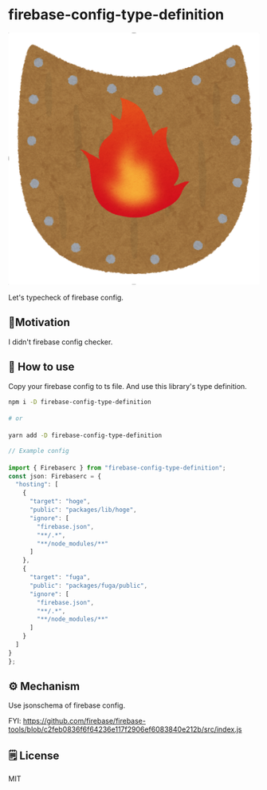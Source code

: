 # firebase-config-type-definition

<p align="center">
  <img src="./images/logo.png" />
</p>

Let's typecheck of firebase config.

## 💪Motivation

I didn't firebase config checker.

## 🔧 How to use

Copy your firebase config to ts file. And use this library's type definition.

```sh
npm i -D firebase-config-type-definition

# or

yarn add -D firebase-config-type-definition
```

```ts
// Example config

import { Firebaserc } from "firebase-config-type-definition";
const json: Firebaserc = {
  "hosting": [
    {
      "target": "hoge",
      "public": "packages/lib/hoge",
      "ignore": [
        "firebase.json",
        "**/.*",
        "**/node_modules/**"
      ]
    },
    {
      "target": "fuga",
      "public": "packages/fuga/public",
      "ignore": [
        "firebase.json",
        "**/.*",
        "**/node_modules/**"
      ]
    }
  ]
}
};
```

## ⚙ Mechanism

Use jsonschema of firebase config.

FYI: <https://github.com/firebase/firebase-tools/blob/c2feb0836f6f64236e117f2906ef6083840e212b/src/index.js>

## 🗒 License

MIT
